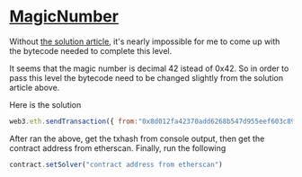 # [MagicNumber](https://ethernaut.zeppelin.solutions/level/0x7640adb7aa5f07ea42483ad3f30b0280d4e595f0)

Without [the solution article](https://medium.com/coinmonks/ethernaut-lvl-19-magicnumber-walkthrough-how-to-deploy-contracts-using-raw-assembly-opcodes-c50edb0f71a2), it's nearly impossible for me to come up with the bytecode needed to complete this level.

It seems that the magic number is decimal 42 istead of 0x42. So in order to pass this level the bytecode need to be changed slightly from the solution article above.

Here is the solution

```JavaScript
web3.eth.sendTransaction({ from:"0x8d012fa42370add6268b547d955eef603c89821a", data:"0x600a600c600039600a6000f3602a60805260206080f3" }, function(err,res){if (err) { console.log(err); } else {console.log(res);} });
```
After ran the above, get the txhash from console output, then get the contract address from etherscan. Finally, run the following

```JavaScript
contract.setSolver("contract address from etherscan")
```
